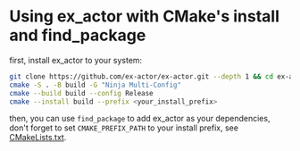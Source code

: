 # Using ex_actor with CMake's install and find_package

first, install ex_actor to your system:

```bash
git clone https://github.com/ex-actor/ex-actor.git --depth 1 && cd ex-actor
cmake -S . -B build -G "Ninja Multi-Config"
cmake --build build --config Release
cmake --install build --prefix <your_install_prefix>
```

then, you can use `find_package` to add ex_actor as your dependencies, don't forget to set `CMAKE_PREFIX_PATH` to your install prefix, see [CMakeLists.txt](CMakeLists.txt).